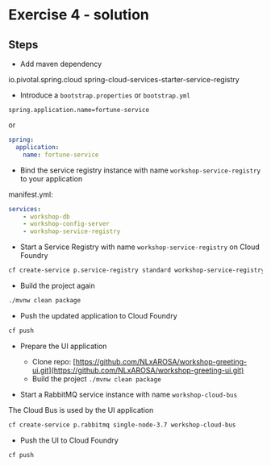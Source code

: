 # Exercise 4 - solution 

## Steps

* Add maven dependency 

<dependency>
    <groupId>io.pivotal.spring.cloud</groupId>
    <artifactId>spring-cloud-services-starter-service-registry</artifactId>
</dependency>

* Introduce a `bootstrap.properties` or `bootstrap.yml`

```properties
spring.application.name=fortune-service
```

or 

```yml
spring:
  application:
    name: fortune-service   
```

* Bind the service registry instance with name `workshop-service-registry` to your application

manifest.yml:

```yml
services:
    - workshop-db
    - workshop-config-server
    - workshop-service-registry
```  

* Start a Service Registry with name `workshop-service-registry` on Cloud Foundry

```bash
cf create-service p.service-registry standard workshop-service-registry
```

* Build the project again

```bash
./mvnw clean package
```

* Push the updated application to Cloud Foundry

```bash
cf push 
```

* Prepare the UI application 
  * Clone repo: [https://github.com/NLxAROSA/workshop-greeting-ui.git](https://github.com/NLxAROSA/workshop-greeting-ui.git) 
  * Build the project `./mvnw clean package`

* Start a RabbitMQ service instance with name `workshop-cloud-bus`

The Cloud Bus is used by the UI application

```bash
cf create-service p.rabbitmq single-node-3.7 workshop-cloud-bus
```

* Push the UI to Cloud Foundry
  
```bash
cf push
```
